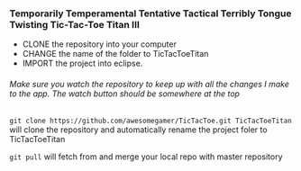 ### Temporarily Temperamental Tentative Tactical Terribly Tongue Twisting Tic-Tac-Toe Titan III ######

-	CLONE the repository into your computer
-	CHANGE the name of the folder to TicTacToeTitan
-	IMPORT the project into eclipse.

###### Make sure you watch the repository to keep up with all the changes I make to the app. The watch button should be somewhere at the top

<p><code>git clone https://github.com/awesomegamer/TicTacToe.git TicTacToeTitan</code> will clone the repository and automatically rename the project foler to 
TicTacToeTitan</p>
<p><code>git pull</code> will fetch from and merge your local repo with master repository</p>